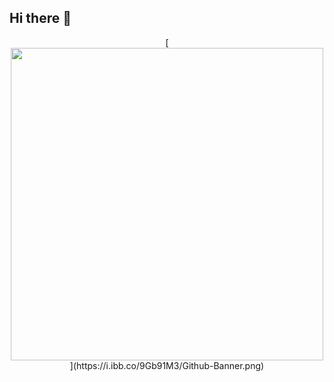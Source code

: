 ## Hi there 👋
<div align="center">
  [<img height="500" src="https://i.ibb.co/ygczbKM/nzamanraz-gmail-com.png"  />](https://i.ibb.co/9Gb91M3/Github-Banner.png)
</div>
<!--
**ashikurriyal/ashikurriyal** is a ✨ _special_ ✨ repository because its `README.md` (this file) appears on your GitHub profile.

Here are some ideas to get you started:

- 🔭 I’m currently working on ...
- 🌱 I’m currently learning ...
- 👯 I’m looking to collaborate on ...
- 🤔 I’m looking for help with ...
- 💬 Ask me about ...
- 📫 How to reach me: ...
- 😄 Pronouns: ...
- ⚡ Fun fact: ...
-->
